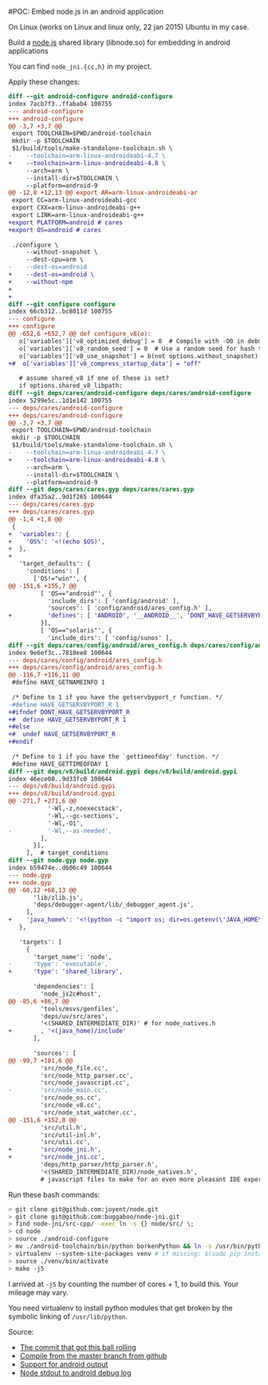 #POC: Embed node.js in an android application


On Linux (works on Linux and linux only, 22 jan 2015) Ubuntu in my case.

Build a [node.js](http://nodejs.org/) shared library (libnode.so) for embedding in android applications

You can find `node_jni.{cc,h}` in my project.

Apply these changes:

```diff
diff --git android-configure android-configure
index 7acb7f3..ffabab4 100755
--- android-configure
+++ android-configure
@@ -3,7 +3,7 @@
 export TOOLCHAIN=$PWD/android-toolchain
 mkdir -p $TOOLCHAIN
 $1/build/tools/make-standalone-toolchain.sh \
-    --toolchain=arm-linux-androideabi-4.7 \
+    --toolchain=arm-linux-androideabi-4.8 \
     --arch=arm \
     --install-dir=$TOOLCHAIN \
     --platform=android-9
@@ -12,8 +12,13 @@ export AR=arm-linux-androideabi-ar
 export CC=arm-linux-androideabi-gcc
 export CXX=arm-linux-androideabi-g++
 export LINK=arm-linux-androideabi-g++
+export PLATFORM=android # cares
+export OS=android # cares
 
 ./configure \
     --without-snapshot \
     --dest-cpu=arm \
-    --dest-os=android
+    --dest-os=android \
+    --without-npm
+    
+
diff --git configure configure
index 66cb312..bc8011d 100755
--- configure
+++ configure
@@ -652,6 +652,7 @@ def configure_v8(o):
   o['variables']['v8_optimized_debug'] = 0  # Compile with -O0 in debug builds.
   o['variables']['v8_random_seed'] = 0  # Use a random seed for hash tables.
   o['variables']['v8_use_snapshot'] = b(not options.without_snapshot)
+#  o['variables']['v8_compress_startup_data'] = "off"
 
   # assume shared_v8 if one of these is set?
   if options.shared_v8_libpath:
diff --git deps/cares/android-configure deps/cares/android-configure
index 5299e5c..1d1e142 100755
--- deps/cares/android-configure
+++ deps/cares/android-configure
@@ -3,7 +3,7 @@
 export TOOLCHAIN=$PWD/android-toolchain
 mkdir -p $TOOLCHAIN
 $1/build/tools/make-standalone-toolchain.sh \
-    --toolchain=arm-linux-androideabi-4.7 \
+    --toolchain=arm-linux-androideabi-4.8 \
     --arch=arm \
     --install-dir=$TOOLCHAIN \
     --platform=android-9
diff --git deps/cares/cares.gyp deps/cares/cares.gyp
index dfa35a2..9d1f265 100644
--- deps/cares/cares.gyp
+++ deps/cares/cares.gyp
@@ -1,4 +1,8 @@
 {
+  'variables': {
+    'OS%': '<!(echo $OS)',
+  },
+
   'target_defaults': {
     'conditions': [
       ['OS!="win"', {
@@ -151,6 +155,7 @@
         [ 'OS=="android"', {
           'include_dirs': [ 'config/android' ],
           'sources': [ 'config/android/ares_config.h' ],
+          'defines': [ 'ANDROID', '__ANDROID__', 'DONT_HAVE_GETSERVBYPORT_R', 'HAVE_ARPA_NAMESER_H' ],
         }],
         [ 'OS=="solaris"', {
           'include_dirs': [ 'config/sunos' ],
diff --git deps/cares/config/android/ares_config.h deps/cares/config/android/ares_config.h
index 9e6ef3c..7818ee8 100644
--- deps/cares/config/android/ares_config.h
+++ deps/cares/config/android/ares_config.h
@@ -116,7 +116,11 @@
 #define HAVE_GETNAMEINFO 1
 
 /* Define to 1 if you have the getservbyport_r function. */
-#define HAVE_GETSERVBYPORT_R 1
+#ifndef DONT_HAVE_GETSERVBYPORT_R
+#  define HAVE_GETSERVBYPORT_R 1
+#else
+#  undef HAVE_GETSERVBYPORT_R
+#endif
 
 /* Define to 1 if you have the `gettimeofday' function. */
 #define HAVE_GETTIMEOFDAY 1
diff --git deps/v8/build/android.gypi deps/v8/build/android.gypi
index 46ece08..9d33fc0 100644
--- deps/v8/build/android.gypi
+++ deps/v8/build/android.gypi
@@ -271,7 +271,6 @@
           '-Wl,-z,noexecstack',
           '-Wl,--gc-sections',
           '-Wl,-O1',
-          '-Wl,--as-needed',
         ],
       }],
     ],  # target_conditions
diff --git node.gyp node.gyp
index b59474e..d606c49 100644
--- node.gyp
+++ node.gyp
@@ -68,12 +68,13 @@
       'lib/zlib.js',
       'deps/debugger-agent/lib/_debugger_agent.js',
     ],
+    'java_home%': '<!(python -c "import os; dir=os.getenv(\'JAVA_HOME\', \'/usr/lib/jvm/java-7-openjdk-amd64\'); assert os.path.exists(os.path.join(dir, \'include/jni.h\')), \'Point \\$JAVA_HOME or the java_home gyp variable to a directory containing include/jni.h!\'; print dir")',
   },
 
   'targets': [
     {
       'target_name': 'node',
-      'type': 'executable',
+      'type': 'shared_library',
 
       'dependencies': [
         'node_js2c#host',
@@ -85,6 +86,7 @@
         'tools/msvs/genfiles',
         'deps/uv/src/ares',
         '<(SHARED_INTERMEDIATE_DIR)' # for node_natives.h
+        , '<(java_home)/include'
       ],
 
       'sources': [
@@ -99,7 +101,6 @@
         'src/node_file.cc',
         'src/node_http_parser.cc',
         'src/node_javascript.cc',
-        'src/node_main.cc',
         'src/node_os.cc',
         'src/node_v8.cc',
         'src/node_stat_watcher.cc',
@@ -151,6 +152,8 @@
         'src/util.h',
         'src/util-inl.h',
         'src/util.cc',
+        'src/node_jni.h',
+        'src/node_jni.cc',
         'deps/http_parser/http_parser.h',
         '<(SHARED_INTERMEDIATE_DIR)/node_natives.h',
         # javascript files to make for an even more pleasant IDE experience

```

Run these bash commands:

```bash
> git clone git@github.com:joyent/node.git
> git clone git@github.com:buggaboo/node-jni.git
> find node-jni/src-cpp/ -exec ln -s {} node/src/ \;
> cd node
> source ./android-configure
> mv ./android-toolchain/bin/python borkenPython && ln -s /usr/bin/python2.7 android-toolchain/bin/python
> virtualenv --system-site-packages venv # if missing: $(sudo pip install {git,...}) or $(sudo apt-get install {requests...})
> source ./venv/bin/activate
> make -j5
```

I arrived at `-j5` by counting the number of cores + 1, to build this. Your mileage may vary.

You need virtualenv to install python modules that get broken by the symbolic linking
of `/usr/lib/python`.

Source:
* [The commit that got this ball rolling](https://github.com/joyent/node/commit/5e4e8ec429381a8d1eebe31647e9daaaae42c54b)
* [Compile from the master branch from github](http://www.goland.org/nodejsonandroid/)
* [Support for android output](http://hanyugeekingstyle.blogspot.nl/2013/01/nodejs-for-android-with-consolelog.html)
* [Node stdout to android debug log](https://github.com/paddybyers/android-debuglog)
